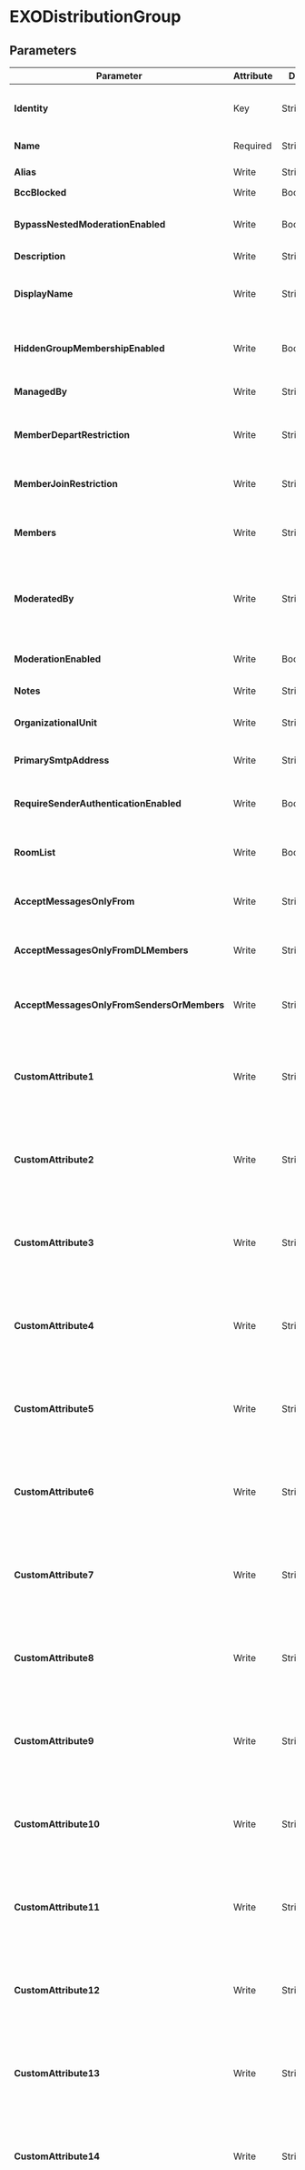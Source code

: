 ﻿# EXODistributionGroup

## Parameters

| Parameter | Attribute | DataType | Description | Allowed Values |
| --- | --- | --- | --- | --- |
| **Identity** | Key | String | The Identity parameter specifies the distribution group or mail-enabled security group that you want to modify. You can use any value that uniquely identifies the group. | |
| **Name** | Required | String | The Name parameter specifies a unique name for the address list. | |
| **Alias** | Write | String | Exchange alias (also known as the mail nickname) for the recipient | |
| **BccBlocked** | Write | Boolean | Is Bcc blocked for the distribution group. | |
| **BypassNestedModerationEnabled** | Write | Boolean | The ByPassNestedModerationEnabled parameter specifies how to handle message approval when a moderated group contains other moderated groups as members. | |
| **Description** | Write | String | Description of the distribution group. | |
| **DisplayName** | Write | String | The DisplayName parameter specifies the display name of the group. The display name is visible in the Exchange admin center and in address lists. The maximum length is 256 characters. | |
| **HiddenGroupMembershipEnabled** | Write | Boolean | The HiddenGroupMembershipEnabled switch specifies whether to hide the members of the distribution group from members of the group and users who aren't members of the group. | |
| **ManagedBy** | Write | StringArray[] | The ManagedBy parameter specifies an owner for the group. A group must have at least one owner. | |
| **MemberDepartRestriction** | Write | String | The MemberDepartRestriction parameter specifies the restrictions that you put on requests to leave the group. Valid values are: Open & Closed | `Open`, `Closed` |
| **MemberJoinRestriction** | Write | String | The MemberJoinRestriction parameter specifies the restrictions that you put on requests to join the group. Valid values are: Open, Closed & ApprovalRequired | `Open`, `Closed`, `ApprovalRequired` |
| **Members** | Write | StringArray[] | The Members parameter specifies the recipients (mail-enabled objects) that are members of the group. You can use any value that uniquely identifies the recipient. | |
| **ModeratedBy** | Write | StringArray[] | The ModeratedBy parameter specifies one or more moderators for this group. A moderator approves messages sent to the group before the messages are delivered. A moderator must be a mailbox, mail user, or mail contact in your organization. You can use any value that uniquely identifies the moderator. | |
| **ModerationEnabled** | Write | Boolean | The ModerationEnabled parameter specifies whether moderation is enabled for this recipient. | |
| **Notes** | Write | String | The Notes parameters specifies additional information about the object. | |
| **OrganizationalUnit** | Write | String | The OrganizationalUnit parameter specifies the location in Active Directory where the group is created. | |
| **PrimarySmtpAddress** | Write | String | The PrimarySmtpAddress parameter specifies the primary return email address that's used for the recipient. | |
| **RequireSenderAuthenticationEnabled** | Write | Boolean | The RequireSenderAuthenticationEnabled parameter specifies whether to accept messages only from authenticated (internal) senders. | |
| **RoomList** | Write | Boolean | The RoomList switch specifies that all members of this distribution group are room mailboxes. You don't need to specify a value with this switch. | |
| **AcceptMessagesOnlyFrom** | Write | StringArray[] | The AcceptMessagesOnlyFrom parameter specifies who is allowed to send messages to this recipient. Messages from other senders are rejected. | |
| **AcceptMessagesOnlyFromDLMembers** | Write | StringArray[] | The AcceptMessagesOnlyFromDLMembers parameter specifies who is allowed to send messages to this recipient. Messages from other senders are rejected. | |
| **AcceptMessagesOnlyFromSendersOrMembers** | Write | StringArray[] | The AcceptMessagesOnlyFromSendersOrMembers parameter specifies who is allowed to send messages to this recipient. Messages from other senders are rejected. | |
| **CustomAttribute1** | Write | String | This parameter specifies a value for the CustomAttribute1 property on the recipient. You can use this property to store custom information about the recipient, and to identify the recipient in filters. The maximum length is 1024 characters. If the value contains spaces, enclose the value in quotation marks. | |
| **CustomAttribute2** | Write | String | This parameter specifies a value for the CustomAttribute2 property on the recipient. You can use this property to store custom information about the recipient, and to identify the recipient in filters. The maximum length is 1024 characters. If the value contains spaces, enclose the value in quotation marks. | |
| **CustomAttribute3** | Write | String | This parameter specifies a value for the CustomAttribute3 property on the recipient. You can use this property to store custom information about the recipient, and to identify the recipient in filters. The maximum length is 1024 characters. If the value contains spaces, enclose the value in quotation marks. | |
| **CustomAttribute4** | Write | String | This parameter specifies a value for the CustomAttribute4 property on the recipient. You can use this property to store custom information about the recipient, and to identify the recipient in filters. The maximum length is 1024 characters. If the value contains spaces, enclose the value in quotation marks. | |
| **CustomAttribute5** | Write | String | This parameter specifies a value for the CustomAttribute5 property on the recipient. You can use this property to store custom information about the recipient, and to identify the recipient in filters. The maximum length is 1024 characters. If the value contains spaces, enclose the value in quotation marks. | |
| **CustomAttribute6** | Write | String | This parameter specifies a value for the CustomAttribute6 property on the recipient. You can use this property to store custom information about the recipient, and to identify the recipient in filters. The maximum length is 1024 characters. If the value contains spaces, enclose the value in quotation marks. | |
| **CustomAttribute7** | Write | String | This parameter specifies a value for the CustomAttribute7 property on the recipient. You can use this property to store custom information about the recipient, and to identify the recipient in filters. The maximum length is 1024 characters. If the value contains spaces, enclose the value in quotation marks. | |
| **CustomAttribute8** | Write | String | This parameter specifies a value for the CustomAttribute8 property on the recipient. You can use this property to store custom information about the recipient, and to identify the recipient in filters. The maximum length is 1024 characters. If the value contains spaces, enclose the value in quotation marks. | |
| **CustomAttribute9** | Write | String | This parameter specifies a value for the CustomAttribute9 property on the recipient. You can use this property to store custom information about the recipient, and to identify the recipient in filters. The maximum length is 1024 characters. If the value contains spaces, enclose the value in quotation marks. | |
| **CustomAttribute10** | Write | String | This parameter specifies a value for the CustomAttribute10 property on the recipient. You can use this property to store custom information about the recipient, and to identify the recipient in filters. The maximum length is 1024 characters. If the value contains spaces, enclose the value in quotation marks. | |
| **CustomAttribute11** | Write | String | This parameter specifies a value for the CustomAttribute11 property on the recipient. You can use this property to store custom information about the recipient, and to identify the recipient in filters. The maximum length is 1024 characters. If the value contains spaces, enclose the value in quotation marks. | |
| **CustomAttribute12** | Write | String | This parameter specifies a value for the CustomAttribute12 property on the recipient. You can use this property to store custom information about the recipient, and to identify the recipient in filters. The maximum length is 1024 characters. If the value contains spaces, enclose the value in quotation marks. | |
| **CustomAttribute13** | Write | String | This parameter specifies a value for the CustomAttribute13 property on the recipient. You can use this property to store custom information about the recipient, and to identify the recipient in filters. The maximum length is 1024 characters. If the value contains spaces, enclose the value in quotation marks. | |
| **CustomAttribute14** | Write | String | This parameter specifies a value for the CustomAttribute14 property on the recipient. You can use this property to store custom information about the recipient, and to identify the recipient in filters. The maximum length is 1024 characters. If the value contains spaces, enclose the value in quotation marks. | |
| **CustomAttribute15** | Write | String | This parameter specifies a value for the CustomAttribute15 property on the recipient. You can use this property to store custom information about the recipient, and to identify the recipient in filters. The maximum length is 1024 characters. If the value contains spaces, enclose the value in quotation marks. | |
| **EmailAddresses** | Write | StringArray[] | The EmailAddresses parameter specifies all email addresses (proxy addresses) for the recipient, including the primary SMTP address. In on-premises Exchange organizations, the primary SMTP address and other proxy addresses are typically set by email address policies. However, you can use this parameter to configure other proxy addresses for the recipient. | |
| **GrantSendOnBehalfTo** | Write | StringArray[] | The GrantSendOnBehalfTo parameter specifies who can send on behalf of this group. Although messages send on behalf of the group clearly show the sender in the From field (<Sender> on behalf of <Group>), replies to these messages are delivered to the group, not the sender. | |
| **HiddenFromAddressListsEnabled** | Write | Boolean | The HiddenFromAddressListsEnabled parameter specifies whether this recipient is visible in address lists. | |
| **SendOofMessageToOriginatorEnabled** | Write | Boolean | The SendOofMessageToOriginatorEnabled parameter specifies how to handle out of office (OOF) messages for members of the group. | |
| **SendModerationNotifications** | Write | String | The SendModerationNotifications parameter specifies when moderation notification messages are sent. Valid values are: Always, Internal, Never. | `Always`, `Internal`, `Never` |
| **Type** | Write | String | The Type parameter specifies the type of group that you want to create. Valid values are: Distribution, Security | `Distribution`, `Security` |
| **Ensure** | Write | String | Specifies if this AddressList should exist. | `Present`, `Absent` |
| **Credential** | Write | PSCredential | Credentials of the Exchange Global Admin | |
| **ApplicationId** | Write | String | Id of the Azure Active Directory application to authenticate with. | |
| **TenantId** | Write | String | Id of the Azure Active Directory tenant used for authentication. | |
| **CertificateThumbprint** | Write | String | Thumbprint of the Azure Active Directory application's authentication certificate to use for authentication. | |
| **CertificatePassword** | Write | PSCredential | Username can be made up to anything but password will be used for CertificatePassword | |
| **CertificatePath** | Write | String | Path to certificate used in service principal usually a PFX file. | |
| **ManagedIdentity** | Write | Boolean | Managed ID being used for authentication. | |

## Description

This resource configures Exchange Online distribution groups.

## Permissions

### Exchange

To authenticate with Microsoft Exchange, this resource required the following permissions:

#### Roles

- Organization Management, Recipient Management

#### Role Groups

- None

## Examples

### Example 1

This example is used to test new resources and showcase the usage of new resources being worked on.
It is not meant to use as a production baseline.

```powershell
Configuration Example
{
    param
    (
        [Parameter(Mandatory = $true)]
        [PSCredential]
        $credsAdmin
    )
    Import-DscResource -ModuleName Microsoft365DSC

    node localhost
    {
        EXODistributionGroup 'DemoDG'
        {
            Alias                              = "demodg";
            BccBlocked                         = $False;
            BypassNestedModerationEnabled      = $False;
            DisplayName                        = "My Demo DG";
            Ensure                             = "Present";
            HiddenGroupMembershipEnabled       = $True;
            ManagedBy                          = @("john.smith@contoso.com");
            MemberDepartRestriction            = "Open";
            MemberJoinRestriction              = "Closed";
            ModeratedBy                        = @("admin@contoso.com");
            ModerationEnabled                  = $False;
            Identity                           = "DemoDG";
            Name                               = "DemoDG";
            OrganizationalUnit                 = "nampr03a010.prod.outlook.com/Microsoft Exchange Hosted Organizations/contoso.com";
            PrimarySmtpAddress                 = "demodg@contoso.com";
            RequireSenderAuthenticationEnabled = $True;
            SendModerationNotifications        = "Always";
            Credential                         = $credsAdmin
        }
    }
}
```

